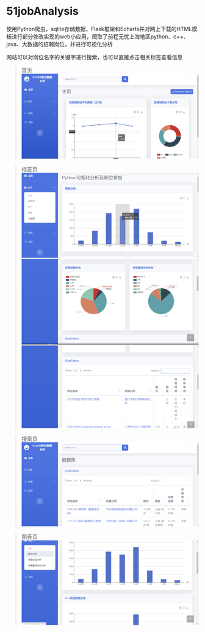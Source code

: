 # 51jobAnalysis
使用Python爬虫，sqlite存储数据，Flask框架和Echarts并对网上下载的HTML模板进行部分修改实现的web小应用，爬取了前程无忧上海地区python、c++、java、大数据的招聘岗位，并进行可视化分析

网站可以对岗位名字的关键字进行搜索，也可以直接点击相关标签查看信息

>首页
![](pictures/index.png)

>标签页
![](pictures/tag1.png)
![](pictures/tag2.png)
![](pictures/tag3.png)

>搜索页
![](pictures/search.png)

>图表页
![](pictures/charts.png)
